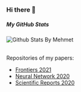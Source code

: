 ### Hi there 👋


##### My GitHub Stats

  ![Github Stats By Mehmet](https://github-readme-stats.vercel.app/api?username=Ziaeemehr&show_icons=true&title_color=fff&icon_color=79ff97&text_color=9f9f9f&bg_color=151515)  
</br>

Repositories of my papers:
- [Frontiers 2021](https://github.com/Ziaeemehr/Frontiers2021)
- [Neural Network 2020](https://github.com/ITNG/ziaeeNN2020)
- [Scientific Reports 2020](https://github.com/Ziaeemehr/SReport2020)

<!--
**Ziaeemehr/ziaeemehr** is a ✨ _special_ ✨ repository because its `README.md` (this file) appears on your GitHub profile.

Here are some ideas to get you started:

- 🔭 I’m currently working on ...
- 🌱 I’m currently learning ...
- 👯 I’m looking to collaborate on ...
- 🤔 I’m looking for help with ...
- 💬 Ask me about ...
- 📫 How to reach me: ...
- 😄 Pronouns: ...
- ⚡ Fun fact: ...
-->
